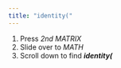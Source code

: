 ```yaml
---
title: "identity("
---
```


1. Press *2nd MATRIX*
2. Slide over to *MATH*
3. Scroll down to find ***identity(***
